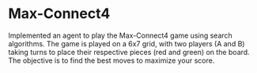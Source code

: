 # Max-Connect4
Implemented an agent to play the Max-Connect4 game using search algorithms. The game is played on a 6x7 grid, with two players (A and B) taking turns to place their respective pieces (red and green) on the board. The objective is to find the best moves to maximize your score.
